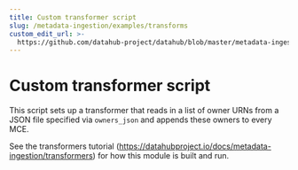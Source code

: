 ```yaml
---
title: Custom transformer script
slug: /metadata-ingestion/examples/transforms
custom_edit_url: >-
  https://github.com/datahub-project/datahub/blob/master/metadata-ingestion/examples/transforms/README.md
---
```

# Custom transformer script

This script sets up a transformer that reads in a list of owner URNs from a JSON file specified via `owners_json` and appends these owners to every MCE.

See the transformers tutorial (https://datahubproject.io/docs/metadata-ingestion/transformers) for how this module is built and run.
